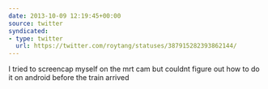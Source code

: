 ```yaml
---
date: 2013-10-09 12:19:45+00:00
source: twitter
syndicated:
- type: twitter
  url: https://twitter.com/roytang/statuses/387915282393862144/
---
```


I tried to screencap myself on the mrt cam but couldnt figure out how to do it on android before the train arrived